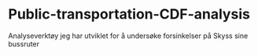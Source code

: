 # Public-transportation-CDF-analysis
Analyseverktøy jeg har utviklet for å undersøke forsinkelser på Skyss sine bussruter
